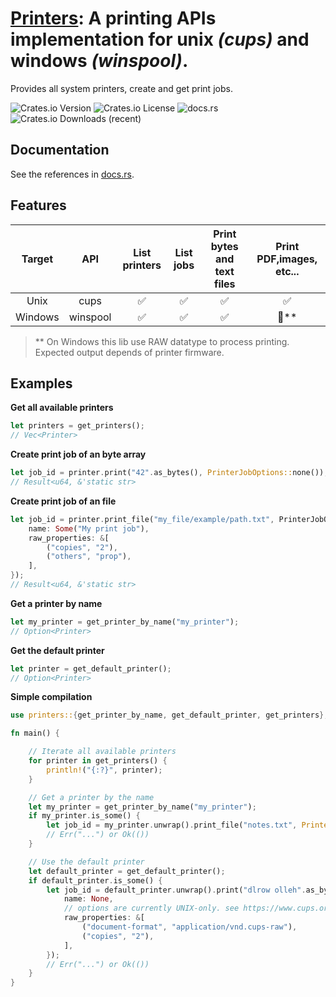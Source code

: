 # [Printers](https://crates.io/crates/printers): A printing APIs implementation for unix *(cups)* and windows *(winspool)*.

Provides all system printers, create and get print jobs.

![Crates.io Version](https://img.shields.io/crates/v/printers)
![Crates.io License](https://img.shields.io/crates/l/printers)
![docs.rs](https://img.shields.io/docsrs/printers)
![Crates.io Downloads (recent)](https://img.shields.io/crates/dr/printers)

## Documentation
See the references in [docs.rs](https://docs.rs/printers).

## Features

|  Target |    API   | List printers | List jobs | Print bytes and text files | Print PDF,images, etc... |
|:-------:|:--------:|:-------------:|:---------:|:-----------------------:|:------------------------:|
| Unix    | cups     |       ✅       |     ✅     |            ✅            |             ✅          |
| Windows | winspool |       ✅       |     ✅     |            ✅            |             🤔**        |

> ** On Windows this lib use RAW datatype to process printing. Expected output depends of printer firmware.

## Examples

**Get all available printers**

```rust
let printers = get_printers();
// Vec<Printer>
``` 

**Create print job of an byte array**

```rust
let job_id = printer.print("42".as_bytes(), PrinterJobOptions::none());
// Result<u64, &'static str>
```

**Create print job of an file**

```rust
let job_id = printer.print_file("my_file/example/path.txt", PrinterJobOptions {
    name: Some("My print job"),
    raw_properties: &[
        ("copies", "2"),
        ("others", "prop"),
    ],
});
// Result<u64, &'static str>
```

**Get a printer by name**

```rust
let my_printer = get_printer_by_name("my_printer");
// Option<Printer>
```

**Get the default printer**

```rust
let printer = get_default_printer();
// Option<Printer>
```

**Simple compilation**

```rust
use printers::{get_printer_by_name, get_default_printer, get_printers};

fn main() {

    // Iterate all available printers
    for printer in get_printers() {
        println!("{:?}", printer);
    }

    // Get a printer by the name
    let my_printer = get_printer_by_name("my_printer");
    if my_printer.is_some() {
        let job_id = my_printer.unwrap().print_file("notes.txt", PrinterJobOptions::none());
        // Err("...") or Ok(())
    }

    // Use the default printer
    let default_printer = get_default_printer();
    if default_printer.is_some() {
        let job_id = default_printer.unwrap().print("dlrow olleh".as_bytes(), PrinterJobOptions {
            name: None,
            // options are currently UNIX-only. see https://www.cups.org/doc/options.html
            raw_properties: &[
                ("document-format", "application/vnd.cups-raw"),
                ("copies", "2"),
            ],
        });
        // Err("...") or Ok(())
    }
}
```
